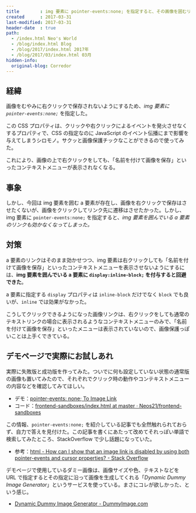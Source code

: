 ```yaml
---
title        : img 要素に pointer-events:none; を指定すると、その画像を囲むリンクが効かなくなる件の回避方法
created      : 2017-03-31
last-modified: 2017-03-31
header-date  : true
path:
  - /index.html Neo's World
  - /blog/index.html Blog
  - /blog/2017/index.html 2017年
  - /blog/2017/03/index.html 03月
hidden-info:
  original-blog: Corredor
---
```


## 経緯

画像をむやみに右クリックで保存されないようにするため、*img 要素に `pointer-events:none;`* を指定した。

この CSS プロパティは、クリックや右クリックによるイベントを発火させなくするプロパティで、CSS の指定なのに JavaScript のイベント伝播にまで影響を与えてしまうシロモノ。サクッと画像保護チックなことができるので使ってみた。

これにより、画像の上で右クリックをしても、「名前を付けて画像を保存」といったコンテキストメニューが表示されなくなる。

## 事象

しかし、今回は img 要素を囲む a 要素が存在し、画像を右クリックで保存はさせたくないが、画像をクリックしてリンク先に遷移はさせたかった。しかし、img 要素に `pointer-events:none;` を指定すると、*img 要素を囲んでいる a 要素のリンクも効かなくなってしまった。*

## 対策

a 要素のリンクはそのまま効かせつつ、img 要素は右クリックしても「名前を付けて画像を保存」といったコンテキストメニューを表示させないようにするには、**img 要素を囲んでいる a 要素に `display:inline-block;` を付与すると回避できた**。

a 要素に指定する `display` プロパティは `inline-block` だけでなく `block` でも良いが、`inline` では効果がなかった。

こうしてクリックできるようになった画像リンクは、右クリックをしても通常のテキストリンクの場合に表示されるようなコンテキストメニューのみで、「名前を付けて画像を保存」といったメニューは表示されていないので、画像保護っぽいことは上手くできている。

## デモページで実際にお試しあれ

実際に失敗版と成功版を作ってみた。ついでに何も設定していない状態の通常版の画像も置いてみたので、それぞれでクリック時の動作やコンテキストメニューの内容などを確認してみてほしい。

- デモ：[pointer-events: none; To Image Link](https://neos21.github.io/frontend-sandboxes/pointer-events-none-to-image-link/index.html)
- コード：[frontend-sandboxes/index.html at master · Neos21/frontend-sandboxes](https://github.com/neos21/frontend-sandboxes/blob/master/pointer-events-none-to-image-link/index.html)

この情報、`pointer-events:none;` を紹介している記事でも全然触れられておらず、自力で答えを見付けた。この記事を書くにあたって改めてそれっぽい単語で検索してみたところ、StackOverflow で少し話題になっていた。

- 参考：[html - How can I show that an image link is disabled by using both pointer-events and cursor properties? - Stack Overflow](http://stackoverflow.com/questions/26494521/how-can-i-show-that-an-image-link-is-disabled-by-using-both-pointer-events-and-c)

デモページで使用しているダミー画像は、画像サイズや色、テキストなどを URL で指定するとその指定に沿って画像を生成してくれる「*Dynamic Dummy Image Generator*」というサービスを使っている。まさにコレが欲しかった、という感じ。

- [Dynamic Dummy Image Generator - DummyImage.com](https://dummyimage.com/)
